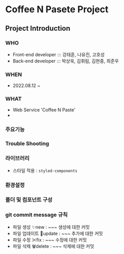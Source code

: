 # Coffee N Pasete Project
## Project Introduction
### WHO
- Front-end developer ::: 강태훈, 나유진, 고호성
- Back-end developer ::: 박상욱, 김휘림, 김현중, 최준우

### WHEN
- 2022.08.12 ~

### WHAT
- Web Service 'Coffee N Paste'
- 

### 주요기능

### Trouble Shooting

### 라이브러리
- 스타일 적용 : `styled-components`

### 환경설정

### 폴더 및 컴포넌트 구성

### git commit message 규칙
- 파일 생성 ✨new : ~~~ 생성에 대한 커밋
- 파일 업데이트 🚀update : ~~~ 추가에 대한 커밋
- 파일 수정 ✂fix : ~~~ 수정에 대한 커밋
- 파일 삭제 🗑delete : ~~~ 삭제에 대한 커밋
